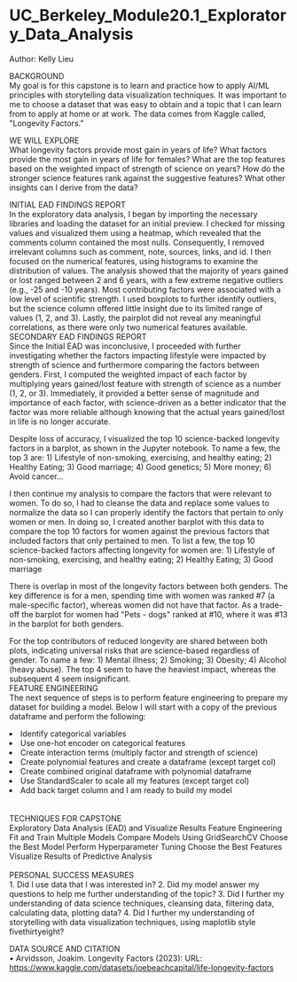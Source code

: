 # UC_Berkeley_Module20.1_Exploratory_Data_Analysis
Author: Kelly Lieu <br/>

BACKGROUND <br/>
My goal is for this capstone is to learn and practice how to apply AI/ML principles with storytelling data visualization techniques. It was important to me to choose a dataset that was easy to obtain and a topic that I can learn from to apply at home or at work. The data comes from Kaggle called, "Longevity Factors." 

WE WILL EXPLORE <br/>
What longevity factors provide most gain in years of life?
What factors provide the most gain in years of life for females?
What are the top features based on the weighted impact of strength of science on years?
How do the stronger science features rank against the suggestive features?
What other insights can I derive from the data?

INITIAL EAD FINDINGS REPORT <br/>
In the exploratory data analysis, I began by importing the necessary libraries and loading the dataset for an initial preview. I checked for missing values and visualized them using a heatmap, which revealed that the comments column contained the most nulls. Consequently, I removed irrelevant columns such as comment, note, sources, links, and id. I then focused on the numerical features, using histograms to examine the distribution of values. The analysis showed that the majority of years gained or lost ranged between 2 and 6 years, with a few extreme negative outliers (e.g., -25 and -10 years). Most contributing factors were associated with a low level of scientific strength. I used boxplots to further identify outliers, but the science column offered little insight due to its limited range of values (1, 2, and 3). Lastly, the pairplot did not reveal any meaningful correlations, as there were only two numerical features available.
<br/>
SECONDARY EAD FINDINGS REPORT <br/>
Since the Initial EAD was inconclusive, I proceeded with further investigating whether the factors impacting lifestyle were impacted by strength of science and furthermore comparing the factors between genders. First, I computed the weighted impact of each factor by multiplying years gained/lost feature with strength of science as a number (1, 2, or 3). Immediately, it provided a better sense of magnitude and importance of each factor, with science-driven as a better indicator that the factor was more reliable although knowing that the actual years gained/lost in life is no longer accurate. 

Despite loss of accuracy, I visualized the top 10 science-backed longevity factors in a barplot, as shown in the Jupyter notebook. To name a few, the top 3 are: 1) Lifestyle of non-smoking, exercising, and healthy eating; 2) Healthy Eating; 3) Good marriage; 4) Good genetics; 5) More money; 6) Avoid cancer...

I then continue my analysis to compare the factors that were relevant to women. To do so, I had to cleanse the data and replace some values to normalize the data so I can properly identify the factors that pertain to only women or men. In doing so, I created another barplot with this data to compare the top 10 factors for women against the previous factors that included factors that only pertained to men. To list a few, the top 10 science-backed factors affecting longevity for women are: 1) Lifestyle of non-smoking, exercising, and healthy eating; 2) Healthy Eating; 3) Good marriage

There is overlap in most of the longevity factors between both genders. The key difference is for a men, spending time with women was ranked #7 (a male-specific factor), whereas women did not have that factor. As a trade-off the barplot for women had "Pets - dogs" ranked at #10, where it was #13 in the barplot for both genders.

For the top contributors of reduced longevity are shared between both plots, indicating universal risks that are science-based regardless of gender. To name a few: 1) Mental illness; 2) Smoking; 3) Obesity; 4) Alcohol (heavy abuse). The top 4 seem to have the heaviest impact, whereas the subsequent 4 seem insignificant. 
<br/>
FEATURE ENGINEERING<br/>
The next sequence of steps is to perform feature engineering to prepare my dataset for building a model. Below I will start with a copy of the previous dataframe and perform the following:<br/>

<li>Identify categorical variables</li>
<li>Use one-hot encoder on categorical features</li>
<li>Create interaction terms (multiply factor and strength of science)</li>
<li>Create polynomial features and create a dataframe (except target col)</li>
<li>Create combined original dataframe with polynomial dataframe</li>
<li>Use StandardScaler to scale all my features (except target col)</li>
<li>Add back target column and I am ready to build my model</li>
<br/>
<br/>
TECHNIQUES FOR CAPSTONE <br/>
Exploratory Data Analysis (EAD) and Visualize Results
Feature Engineering
Fit and Train Multiple Models
Compare Models Using GridSearchCV
Choose the Best Model
Perform Hyperparameter Tuning
Choose the Best Features
Visualize Results of Predictive Analysis
<br/>
<br/>
PERSONAL SUCCESS MEASURES <br/>
	1. Did I use data that I was interested in?
	2. Did my model answer my questions to help me further understanding of the topic?
	3. Did I further my understanding of data science techniques, cleansing data, filtering data, calculating data, plotting data?
	4. Did I further my understanding of storytelling with data visualization techniques, using maplotlib style fivethirtyeight?

DATA SOURCE AND CITATION <br/>
• Arvidsson, Joakim. Longevity Factors (2023): URL: https://www.kaggle.com/datasets/joebeachcapital/life-longevity-factors